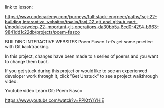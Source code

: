 link to lesson:

https://www.codecademy.com/journeys/full-stack-engineer/paths/fscj-22-building-interactive-websites/tracks/fscj-22-git-and-github-part-i/modules/wdcp-22-important-git-operations-da30bb5a-8cd0-4294-b963-9841dd1c22db/projects/poem-fiasco



BUILDING INTERACTIVE WEBSITES
Poem Fiasco
Let’s get some practice with Git backtracking.

In this project, changes have been made to a series of poems and you want to change them back.

If you get stuck during this project or would like to see an experienced developer work through it, click “Get Unstuck“ to see a project walkthrough video.


Youtube video
Learn Git: Poem Fiasco

https://www.youtube.com/watch?v=PPKttYaYHjE
